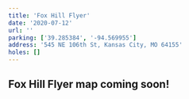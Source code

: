 ```yaml
---
title: 'Fox Hill Flyer'
date: '2020-07-12'
url: ''
parking: ['39.285384', '-94.569955']
address: '545 NE 106th St, Kansas City, MO 64155'
holes: []
---
```


## Fox Hill Flyer map coming soon!
